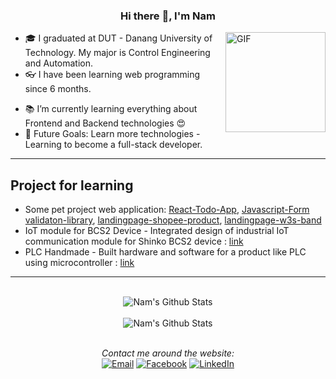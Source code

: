 <div align="center">

### Hi there 👋, I'm Nam

</div>

<img align="right" alt="GIF" height="160px" height="160px" src="https://media.giphy.com/media/bcKmIWkUMCjVm/giphy.gif" />

- 🎓 I graduated at DUT - Danang University of Technology. My major is Control Engineering and Automation.
- 👓 I have been learning web programming since 6 months.
<!-- - 👨‍💻 I’m currently working on web development technologies like JavaScript, React, MERN Stack etc. -->
- 📚 I’m currently learning everything about Frontend and Backend technologies 😍
- 🎯 Future Goals: Learn more technologies - Learning to become a full-stack developer.
<!-- - ⚡ Fun facts: I love to play the game & code. -->

---

## Project for learning

- Some pet project web application: [React-Todo-App](https://www.example.com), [Javascript-Form validaton-library](https://github.com/nhim411/form-validation), [landingpage-shopee-product](https://www.example.com), [landingpage-w3s-band](https://github.com/nhim411/w3s-band-clone)
- IoT module for BCS2 Device - Integrated design of industrial IoT communication module for Shinko BCS2 device : [link](https://github.com/nhim411/IoT-module-for-BCS2)
- PLC Handmade - Built hardware and software for a product like PLC using microcontroller : [link](https://github.com/nhim411/scada-plc-handmade)

---

<div align="center">
</br>
<img align="center" src="https://github-readme-stats.vercel.app/api?username=nhim411&include_all_commits=true&count_private=true&show_icons=true&line_height=20&title_color=D93A7C&icon_color=F7D747&text_color=A9FEF7&bg_color=0,000000,141321" alt="Nam's Github Stats">
</br>
</br>

<img align="center" src="https://github-readme-stats.vercel.app/api/top-langs/?username=tuannguyen2504&theme=tokyonight" alt="Nam's Github Stats">

</br>
</br>

<i>Contact me around the website:</i><br>
<a href="mailto:lehoainam1998@gmail.com" target="_blank"><img src="https://img.shields.io/badge/Gmail-D14836?style=flat-square&logo=gmail&logoColor=white" alt="Email"></a>
<a href="https://facebook.com/lhnam411/" target="_blank"><img src="https://img.shields.io/badge/Facebook-%231877F2.svg?&style=flat-square&logo=facebook&logoColor=white" alt="Facebook"></a>
<a href="https://www.linkedin.com/in/nhim411/" target="_blank"><img src="https://img.shields.io/badge/LinkedIn-%230077B5.svg?&style=flat-square&logo=linkedin&logoColor=white" alt="LinkedIn"></a>
</div>
</br>
